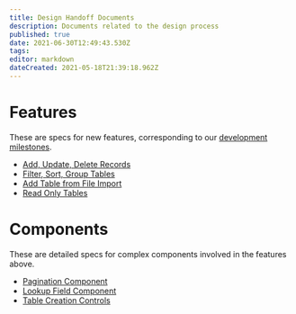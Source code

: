 ```yaml
---
title: Design Handoff Documents
description: Documents related to the design process
published: true
date: 2021-06-30T12:49:43.530Z
tags: 
editor: markdown
dateCreated: 2021-05-18T21:39:18.962Z
---
```


# Features

These are specs for new features, corresponding to our [development milestones](https://github.com/centerofci/mathesar/milestones?direction=asc&sort=due_date&state=open).

- [Add, Update, Delete Records](/design/process/documents/add-update-delete-records-specs)
- [Filter, Sort, Group Tables](/design/process/documents/filter-sort-group-specs)
- [Add Table from File Import](/design/process/documents/table-import-specs)
- [Read Only Tables](/design/process/documents/read-only-table-specs)

# Components
These are detailed specs for complex components involved in the features above.

- [Pagination Component](/design/process/documents/pagination-specs)
- [Lookup Field Component](/design/process/documents/lookup-field-component-specs.md)
- [Table Creation Controls](/design/process/documents/design/table-creation-controls-spec)
